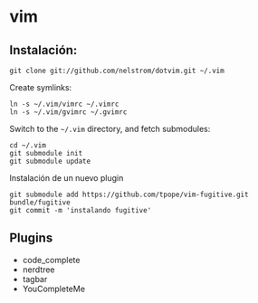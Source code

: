 # vim
## Instalación:

    git clone git://github.com/nelstrom/dotvim.git ~/.vim

Create symlinks:

    ln -s ~/.vim/vimrc ~/.vimrc
    ln -s ~/.vim/gvimrc ~/.gvimrc

Switch to the `~/.vim` directory, and fetch submodules:

    cd ~/.vim
    git submodule init
    git submodule update

Instalación de un nuevo plugin

    git submodule add https://github.com/tpope/vim-fugitive.git bundle/fugitive
    git commit -m 'instalando fugitive'	

## Plugins
- code_complete
- nerdtree
- tagbar
- YouCompleteMe
